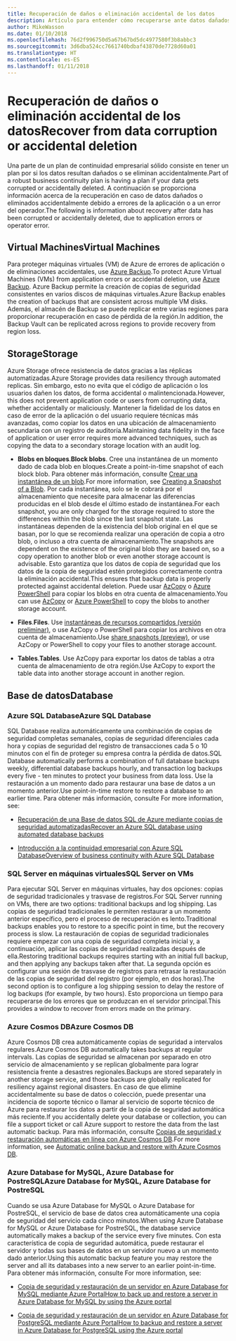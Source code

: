 ```yaml
---
title: Recuperación de daños o eliminación accidental de los datos
description: Artículo para entender cómo recuperarse ante datos dañados o eliminación accidental de datos y para diseñar aplicaciones resistentes, con alta disponibilidad y con tolerancia a errores, así como para planear la recuperación ante desastres
author: MikeWasson
ms.date: 01/10/2018
ms.openlocfilehash: 76d2f996750d5a67b67bd5dc4977580f3b8abbc3
ms.sourcegitcommit: 3d6dba524cc7661740bdbaf43870de7728d60a01
ms.translationtype: HT
ms.contentlocale: es-ES
ms.lasthandoff: 01/11/2018
---
```

# <a name="recover-from-data-corruption-or-accidental-deletion"></a><span data-ttu-id="a83d4-103">Recuperación de daños o eliminación accidental de los datos</span><span class="sxs-lookup"><span data-stu-id="a83d4-103">Recover from data corruption or accidental deletion</span></span> 

<span data-ttu-id="a83d4-104">Una parte de un plan de continuidad empresarial sólido consiste en tener un plan por si los datos resultan dañados o se eliminan accidentalmente.</span><span class="sxs-lookup"><span data-stu-id="a83d4-104">Part of a robust business continuity plan is having a plan if your data gets corrupted or accidentally deleted.</span></span> <span data-ttu-id="a83d4-105">A continuación se proporciona información acerca de la recuperación en caso de datos dañados o eliminados accidentalmente debido a errores de la aplicación o a un error del operador.</span><span class="sxs-lookup"><span data-stu-id="a83d4-105">The following is information about recovery after data has been corrupted or accidentally deleted, due to application errors or operator error.</span></span>

## <a name="virtual-machines"></a><span data-ttu-id="a83d4-106">Virtual Machines</span><span class="sxs-lookup"><span data-stu-id="a83d4-106">Virtual Machines</span></span>

<span data-ttu-id="a83d4-107">Para proteger máquinas virtuales (VM) de Azure de errores de aplicación o de eliminaciones accidentales, use [Azure Backup](/azure/backup/).</span><span class="sxs-lookup"><span data-stu-id="a83d4-107">To protect Azure Virtual Machines (VMs) from application errors or accidental deletion, use [Azure Backup](/azure/backup/).</span></span> <span data-ttu-id="a83d4-108">Azure Backup permite la creación de copias de seguridad consistentes en varios discos de máquinas virtuales.</span><span class="sxs-lookup"><span data-stu-id="a83d4-108">Azure Backup enables the creation of backups that are consistent across multiple VM disks.</span></span> <span data-ttu-id="a83d4-109">Además, el almacén de Backup se puede replicar entre varias regiones para proporcionar recuperación en caso de pérdida de la región.</span><span class="sxs-lookup"><span data-stu-id="a83d4-109">In addition, the Backup Vault can be replicated across regions to provide recovery from region loss.</span></span>

## <a name="storage"></a><span data-ttu-id="a83d4-110">Storage</span><span class="sxs-lookup"><span data-stu-id="a83d4-110">Storage</span></span>

<span data-ttu-id="a83d4-111">Azure Storage ofrece resistencia de datos gracias a las réplicas automatizadas.</span><span class="sxs-lookup"><span data-stu-id="a83d4-111">Azure Storage provides data resiliency through automated replicas.</span></span> <span data-ttu-id="a83d4-112">Sin embargo, esto no evita que el código de aplicación o los usuarios dañen los datos, de forma accidental o malintencionada.</span><span class="sxs-lookup"><span data-stu-id="a83d4-112">However, this does not prevent application code or users from corrupting data, whether accidentally or maliciously.</span></span> <span data-ttu-id="a83d4-113">Mantener la fidelidad de los datos en caso de error de la aplicación o del usuario requiere técnicas más avanzadas, como copiar los datos en una ubicación de almacenamiento secundaria con un registro de auditoría.</span><span class="sxs-lookup"><span data-stu-id="a83d4-113">Maintaining data fidelity in the face of application or user error requires more advanced techniques, such as copying the data to a secondary storage location with an audit log.</span></span> 

- <span data-ttu-id="a83d4-114">**Blobs en bloques**.</span><span class="sxs-lookup"><span data-stu-id="a83d4-114">**Block blobs**.</span></span> <span data-ttu-id="a83d4-115">Cree una instantánea de un momento dado de cada blob en bloques.</span><span class="sxs-lookup"><span data-stu-id="a83d4-115">Create a point-in-time snapshot of each block blob.</span></span> <span data-ttu-id="a83d4-116">Para obtener más información, consulte [Crear una instantánea de un blob](/rest/api/storageservices/creating-a-snapshot-of-a-blob).</span><span class="sxs-lookup"><span data-stu-id="a83d4-116">For more information, see [Creating a Snapshot of a Blob](/rest/api/storageservices/creating-a-snapshot-of-a-blob).</span></span> <span data-ttu-id="a83d4-117">Por cada instantánea, solo se le cobrará por el almacenamiento que necesite para almacenar las diferencias producidas en el blob desde el último estado de instantánea.</span><span class="sxs-lookup"><span data-stu-id="a83d4-117">For each snapshot, you are only charged for the storage required to store the differences within the blob since the last snapshot state.</span></span> <span data-ttu-id="a83d4-118">Las instantáneas dependen de la existencia del blob original en el que se basan, por lo que se recomienda realizar una operación de copia a otro blob, o incluso a otra cuenta de almacenamiento.</span><span class="sxs-lookup"><span data-stu-id="a83d4-118">The snapshots are dependent on the existence of the original blob they are based on, so a copy operation to another blob or even another storage account is advisable.</span></span> <span data-ttu-id="a83d4-119">Esto garantiza que los datos de copia de seguridad que los datos de la copia de seguridad estén protegidos correctamente contra la eliminación accidental.</span><span class="sxs-lookup"><span data-stu-id="a83d4-119">This ensures that backup data is properly protected against accidental deletion.</span></span> <span data-ttu-id="a83d4-120">Puede usar [AzCopy](/azure/storage/common/storage-use-azcopy) o [Azure PowerShell](/azure/storage/common/storage-powershell-guide-full) para copiar los blobs en otra cuenta de almacenamiento.</span><span class="sxs-lookup"><span data-stu-id="a83d4-120">You can use [AzCopy](/azure/storage/common/storage-use-azcopy) or [Azure PowerShell](/azure/storage/common/storage-powershell-guide-full) to copy the blobs to another storage account.</span></span>

- <span data-ttu-id="a83d4-121">**Files**.</span><span class="sxs-lookup"><span data-stu-id="a83d4-121">**Files**.</span></span> <span data-ttu-id="a83d4-122">Use [instantáneas de recursos compartidos (versión preliminar)](/azure/storage/files/storage-how-to-use-files-snapshots), o use AzCopy o PowerShell para copiar los archivos en otra cuenta de almacenamiento.</span><span class="sxs-lookup"><span data-stu-id="a83d4-122">Use [share snapshots (preview)](/azure/storage/files/storage-how-to-use-files-snapshots), or use AzCopy or PowerShell to copy your files to another storage account.</span></span>

- <span data-ttu-id="a83d4-123">**Tables**.</span><span class="sxs-lookup"><span data-stu-id="a83d4-123">**Tables**.</span></span> <span data-ttu-id="a83d4-124">Use AzCopy para exportar los datos de tablas a otra cuenta de almacenamiento de otra región.</span><span class="sxs-lookup"><span data-stu-id="a83d4-124">Use AzCopy to export the table data into another storage account in another region.</span></span>

## <a name="database"></a><span data-ttu-id="a83d4-125">Base de datos</span><span class="sxs-lookup"><span data-stu-id="a83d4-125">Database</span></span>

### <a name="azure-sql-database"></a><span data-ttu-id="a83d4-126">Azure SQL Database</span><span class="sxs-lookup"><span data-stu-id="a83d4-126">Azure SQL Database</span></span> 

<span data-ttu-id="a83d4-127">SQL Database realiza automáticamente una combinación de copias de seguridad completas semanales, copias de seguridad diferenciales cada hora y copias de seguridad del registro de transacciones cada 5 o 10 minutos con el fin de proteger su empresa contra la pérdida de datos.</span><span class="sxs-lookup"><span data-stu-id="a83d4-127">SQL Database automatically performs a combination of full database backups weekly, differential database backups hourly, and transaction log backups every five - ten minutes to protect your business from data loss.</span></span> <span data-ttu-id="a83d4-128">Use la restauración a un momento dado para restaurar una base de datos a un momento anterior.</span><span class="sxs-lookup"><span data-stu-id="a83d4-128">Use point-in-time restore to restore a database to an earlier time.</span></span> <span data-ttu-id="a83d4-129">Para obtener más información, consulte </span><span class="sxs-lookup"><span data-stu-id="a83d4-129">For more information, see:</span></span>

- [<span data-ttu-id="a83d4-130">Recuperación de una Base de datos SQL de Azure mediante copias de seguridad automatizadas</span><span class="sxs-lookup"><span data-stu-id="a83d4-130">Recover an Azure SQL database using automated database backups</span></span>](/azure/sql-database/sql-database-recovery-using-backups)

- [<span data-ttu-id="a83d4-131">Introducción a la continuidad empresarial con Azure SQL Database</span><span class="sxs-lookup"><span data-stu-id="a83d4-131">Overview of business continuity with Azure SQL Database</span></span>](/azure/sql-database/sql-database-business-continuity)

### <a name="sql-server-on-vms"></a><span data-ttu-id="a83d4-132">SQL Server en máquinas virtuales</span><span class="sxs-lookup"><span data-stu-id="a83d4-132">SQL Server on VMs</span></span>

<span data-ttu-id="a83d4-133">Para ejecutar SQL Server en máquinas virtuales, hay dos opciones: copias de seguridad tradicionales y trasvase de registros.</span><span class="sxs-lookup"><span data-stu-id="a83d4-133">For SQL Server running on VMs, there are two options: traditional backups and log shipping.</span></span> <span data-ttu-id="a83d4-134">Las copias de seguridad tradicionales le permiten restaurar a un momento anterior específico, pero el proceso de recuperación es lento.</span><span class="sxs-lookup"><span data-stu-id="a83d4-134">Traditional backups enables you to restore to a specific point in time, but the recovery process is slow.</span></span> <span data-ttu-id="a83d4-135">La restauración de copias de seguridad tradicionales requiere empezar con una copia de seguridad completa inicial y, a continuación, aplicar las copias de seguridad realizadas después de ella.</span><span class="sxs-lookup"><span data-stu-id="a83d4-135">Restoring traditional backups requires starting with an initial full backup, and then applying any backups taken after that.</span></span> <span data-ttu-id="a83d4-136">La segunda opción es configurar una sesión de trasvase de registros para retrasar la restauración de las copias de seguridad del registro (por ejemplo, en dos horas).</span><span class="sxs-lookup"><span data-stu-id="a83d4-136">The second option is to configure a log shipping session to delay the restore of log backups (for example, by two hours).</span></span> <span data-ttu-id="a83d4-137">Esto proporciona un tiempo para recuperarse de los errores que se produzcan en el servidor principal.</span><span class="sxs-lookup"><span data-stu-id="a83d4-137">This provides a window to recover from errors made on the primary.</span></span>

### <a name="azure-cosmos-db"></a><span data-ttu-id="a83d4-138">Azure Cosmos DB</span><span class="sxs-lookup"><span data-stu-id="a83d4-138">Azure Cosmos DB</span></span>

<span data-ttu-id="a83d4-139">Azure Cosmos DB crea automáticamente copias de seguridad a intervalos regulares.</span><span class="sxs-lookup"><span data-stu-id="a83d4-139">Azure Cosmos DB automatically takes backups at regular intervals.</span></span> <span data-ttu-id="a83d4-140">Las copias de seguridad se almacenan por separado en otro servicio de almacenamiento y se replican globalmente para lograr resistencia frente a desastres regionales.</span><span class="sxs-lookup"><span data-stu-id="a83d4-140">Backups are stored separately in another storage service, and those backups are globally replicated for resiliency against regional disasters.</span></span> <span data-ttu-id="a83d4-141">En caso de que elimine accidentalmente su base de datos o colección, puede presentar una incidencia de soporte técnico o llamar al servicio de soporte técnico de Azure para restaurar los datos a partir de la copia de seguridad automática más reciente.</span><span class="sxs-lookup"><span data-stu-id="a83d4-141">If you accidentally delete your database or collection, you can file a support ticket or call Azure support to restore the data from the last automatic backup.</span></span> <span data-ttu-id="a83d4-142">Para más información, consulte [Copias de seguridad y restauración automáticas en línea con Azure Cosmos DB](/azure/cosmos-db/online-backup-and-restore).</span><span class="sxs-lookup"><span data-stu-id="a83d4-142">For more information, see [Automatic online backup and restore with Azure Cosmos DB](/azure/cosmos-db/online-backup-and-restore).</span></span>

### <a name="azure-database-for-mysql-azure-database-for-postresql"></a><span data-ttu-id="a83d4-143">Azure Database for MySQL, Azure Database for PostreSQL</span><span class="sxs-lookup"><span data-stu-id="a83d4-143">Azure Database for MySQL, Azure Database for PostreSQL</span></span>

<span data-ttu-id="a83d4-144">Cuando se usa Azure Database for MySQL o Azure Database for PostreSQL, el servicio de base de datos crea automáticamente una copia de seguridad del servicio cada cinco minutos.</span><span class="sxs-lookup"><span data-stu-id="a83d4-144">When using Azure Database for MySQL or Azure Database for PostreSQL, the database service automatically makes a backup of the service every five minutes.</span></span> <span data-ttu-id="a83d4-145">Con esta característica de copia de seguridad automática, puede restaurar el servidor y todas sus bases de datos en un servidor nuevo a un momento dado anterior.</span><span class="sxs-lookup"><span data-stu-id="a83d4-145">Using this automatic backup feature you may restore the server and all its databases into a new server to an earlier point-in-time.</span></span> <span data-ttu-id="a83d4-146">Para obtener más información, consulte </span><span class="sxs-lookup"><span data-stu-id="a83d4-146">For more information, see:</span></span>

- [<span data-ttu-id="a83d4-147">Copia de seguridad y restauración de un servidor en Azure Database for MySQL mediante Azure Portal</span><span class="sxs-lookup"><span data-stu-id="a83d4-147">How to back up and restore a server in Azure Database for MySQL by using the Azure portal</span></span>](/azure/mysql/howto-restore-server-portal)

- [<span data-ttu-id="a83d4-148">Copia de seguridad y restauración de un servidor en Azure Database for PostgreSQL mediante Azure Portal</span><span class="sxs-lookup"><span data-stu-id="a83d4-148">How to backup and restore a server in Azure Database for PostgreSQL using the Azure portal</span></span>](/azure/postgresql/howto-restore-server-portal)

